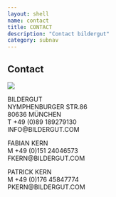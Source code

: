 ```yaml
---
layout: shell
name: contact
title: CONTACT
description: "Contact bildergut"
category: subnav
---
```


<section id="contact">
<div class="container">

<h1>Contact</h1>

<img src="media/BG_Lageplan.jpg">

<p>
BILDERGUT<br />
NYMPHENBURGER STR.86<br />
80636 MÜNCHEN<br />
T +49 (0)89 189279130<br />
INFO@BILDERGUT.COM<br />
</p>
<p>
FABIAN KERN<br />
M +49 (0)151 24046573<br />
FKERN@BILDERGUT.COM<br />
</p>
<p>
PATRICK KERN<br />
M +49 (0)176 45847774<br />
PKERN@BILDERGUT.COM<br />
</p>

</div>
</section>


